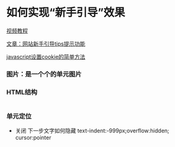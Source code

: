 如何实现“新手引导”效果
======================

[视频教程](http://www.imooc.com/video/165)

[文章：网站新手引导tips提示功能](http://www.frontopen.com/1260.html)

[javascript设置cookie的简单方法](http://www.frontopen.com/1098.html)

### 图片：是一个个的单元图片

### HTML结构

```

```

### 单元定位

-	关闭 下一步文字如何隐藏 text-indent:-999px;overflow:hidden; cursor:pointer

